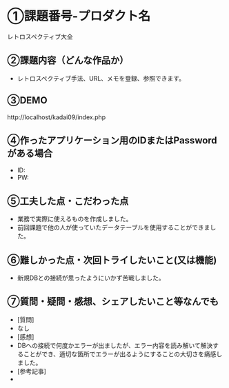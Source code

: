 # ①課題番号-プロダクト名

レトロスペクティブ大全

## ②課題内容（どんな作品か）

- レトロスペクティブ手法、URL、メモを登録、参照できます。

## ③DEMO

http://localhost/kadai09/index.php

## ④作ったアプリケーション用のIDまたはPasswordがある場合

- ID: 
- PW: 

## ⑤工夫した点・こだわった点

- 業務で実際に使えるものを作成しました。
- 前回課題で他の人が使っていたデータテーブルを使用することができました。
  
## ⑥難しかった点・次回トライしたいこと(又は機能)

- 新規DBとの接続が思ったようにいかず苦戦しました。

## ⑦質問・疑問・感想、シェアしたいこと等なんでも

- [質問]
- なし
- [感想]
- DBへの接続で何度かエラーが出ましたが、エラー内容を読み解いて解決することができ、適切な箇所でエラーが出るようにすることの大切さを痛感しました。
- [参考記事]
-   
